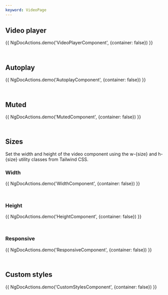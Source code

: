 ```yaml
---
keyword: VideoPage
---
```


## Video player

{{ NgDocActions.demo('VideoPlayerComponent', {container: false}) }}

```angular-html file="./video-player/video-player.component.html" group="VideoPlayerComponent" name="html"

```

```angular-ts file="./video-player/video-player.component.ts" group="VideoPlayerComponent" name="typescript"

```

## Autoplay

{{ NgDocActions.demo('AutoplayComponent', {container: false}) }}

```angular-html file="./autoplay/autoplay.component.html" group="AutoplayComponent" name="html"

```

```angular-ts file="./autoplay/autoplay.component.ts" group="AutoplayComponent" name="typescript"

```

## Muted

{{ NgDocActions.demo('MutedComponent', {container: false}) }}

```angular-html file="./muted/muted.component.html" group="MutedComponent" name="html"

```

```angular-ts file="./muted/muted.component.ts" group="MutedComponent" name="typescript"

```

## Sizes

Set the width and height of the video component using the w-{size} and h-{size} utility classes from Tailwind CSS.

### Width

{{ NgDocActions.demo('WidthComponent', {container: false}) }}

```angular-html file="./width/width.component.html" group="WidthComponent" name="html"

```

```angular-ts file="./width/width.component.ts" group="WidthComponent" name="typescript"

```

### Height

{{ NgDocActions.demo('HeightComponent', {container: false}) }}

```angular-html file="./height/height.component.html" group="HeightComponent" name="html"

```

```angular-ts file="./height/height.component.ts" group="HeightComponent" name="typescript"

```

### Responsive

{{ NgDocActions.demo('ResponsiveComponent', {container: false}) }}

```angular-html file="./responsive/responsive.component.html" group="ResponsiveComponent" name="html"

```

```angular-ts file="./responsive/responsive.component.ts" group="ResponsiveComponent" name="typescript"

```

## Custom styles

{{ NgDocActions.demo('CustomStylesComponent', {container: false}) }}

```angular-html file="./custom-styles/custom-styles.component.html" group="CustomStylesComponent" name="html"

```

```angular-ts file="./custom-styles/custom-styles.component.ts" group="CustomStylesComponent" name="typescript"

```
